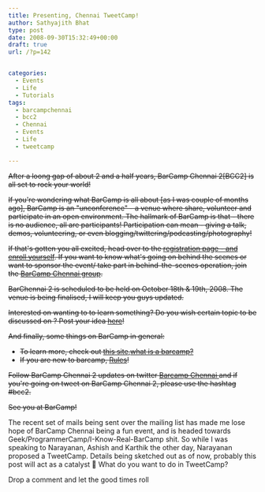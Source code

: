 ```yaml
---
title: Presenting, Chennai TweetCamp!
author: Sathyajith Bhat
type: post
date: 2008-09-30T15:32:49+00:00
draft: true
url: /?p=142


categories:
  - Events
  - Life
  - Tutorials
tags:
  - barcampchennai
  - bcc2
  - Chennai
  - Events
  - Life
  - tweetcamp

---
```

<span style="text-decoration: line-through;">After a loong gap of about 2 and a half years, BarCamp Chennai 2[BCC2] is all set to rock your world!</span>

<span style="text-decoration: line-through;">If you're wondering what BarCamp is all about [as I was couple of months ago], BarCamp is an "unconference" - a venue where share, volunteer and participate in an open environment. The hallmark of BarCamp is that - there is no audience, all are participants! Participation can mean - giving a talk, demos, volunteering, or even blogging/twittering/podcasting/photography!</span>



<span style="text-decoration: line-through;">If that's gotten you all excited, head over to the <a href="https://barcampchennai.org/index.php?title=BCC2_Register" target="_blank">registration page - and enroll yourself</a>. If you want to know what's going on behind the scenes or want to sponsor the event/ take part in behind-the-scenes operation, join the <a href="https://groups.google.com/group/barcampchennai" target="_blank">BarCamp Chennai group</a>.</span>

<span style="text-decoration: line-through;">BarChennai 2 is scheduled to be held on October 18th & 19th, 2008. The venue is being finalised, I will keep you guys updated.</span>

<span style="text-decoration: line-through;">Interested on wanting to to learn something? Do you wish certain topic to be discussed on ? Post your idea <a href="https://barcampchennai.org/index.php?title=What_do_you_want_to_hear" target="_blank">here</a>!</span>

<span style="text-decoration: line-through;">And finally, some things on BarCamp in general:</span>

  * <span style="text-decoration: line-through;">To learn more, check out <a class="external text" title="https://www.barcamp.org" href="https://www.barcamp.org/" rel="nofollow">this site</a>,<a class="external text" title="https://en.wikipedia.org/wiki/BarCamp" href="https://en.wikipedia.org/wiki/BarCamp" rel="nofollow">what is a barcamp?</a></span>
  * <span style="text-decoration: line-through;">If you are new to barcamp, <a class="external text" title="https://barcampchennai.org/index.php?title=Rules" href="https://barcampchennai.org/index.php?title=Rules" rel="nofollow">Rules</a>!</span>

<span style="text-decoration: line-through;">Follow BarCamp Chennai 2 updates on twitter <a class="external text" title="https://twitter.com/Barcampchennai" href="https://twitter.com/Barcampchennai" rel="nofollow">Barcamp Chennai </a>and if you're going on tweet on BarCamp Chennai 2, please use the hashtag #bcc2.</span>

<span style="text-decoration: line-through;">See you at BarCamp!</span>

The recent set of mails being sent over the mailing list has made me lose hope of BarCamp Chennai being a fun event, and is headed towards Geek/ProgrammerCamp/I-Know-Real-BarCamp shit. So while I was speaking to Narayanan, Ashish and Karthik the other day, Narayanan proposed a TweetCamp. Details being sketched out as of now, probably this post will act as a catalyst 🙂 What do you want to do in TweetCamp?

Drop a comment and let the good times roll

